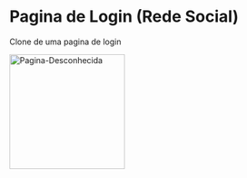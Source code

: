 # Pagina de Login (Rede Social)
 Clone de uma pagina de login
 
<img width="203" alt="Pagina-Desconhecida" src="https://user-images.githubusercontent.com/73664986/156896798-e83a7926-8448-4cd7-a6fb-7a91a9ef97d6.png">